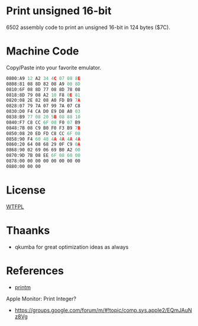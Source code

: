 # Print unsigned 16-bit

6502 assembly code to print an unsigned 16-bit in 124 bytes ($7C).


# Machine Code

Copy/Paste into your favorite emulator.

```asm
0800:A9 12 A2 34 4C 07 08 8E
0808:81 08 8D 82 08 A9 00 8D
0810:6F 08 8D 77 08 8D 78 08
0818:8D 79 08 A2 10 F8 0E 81
0820:08 2E 82 08 A0 FD B9 7A
0828:07 79 7A 07 99 7A 07 C8
0830:D0 F4 CA D0 E9 D8 A0 03
0838:B9 77 08 20 5B 08 88 10
0840:F7 C8 CC 6F 08 F0 07 B9
0848:7B 08 C9 B0 F0 F3 B9 7B
0850:08 20 ED FD C8 CC 6F 08
0858:90 F4 60 48 4A 4A 4A 4A
0860:20 64 08 68 29 0F C9 0A
0868:90 02 69 06 69 B0 A2 00
0870:9D 7B 08 EE 6F 08 60 00
0878:00 00 00 00 00 00 00 00
0880:00 00 00 
```


# License

[WTFPL](http://www.wtfpl.net/)


# Thaanks

* qkumba for great optimization ideas as always


# References

* [printm](https://github.com/Michaelangel007/apple2_printm)

Apple Monitor: Print Integer?
* https://groups.google.com/forum/m/#!topic/comp.sys.apple2/EQmJAuNz8Vg 

